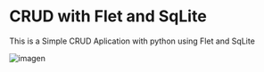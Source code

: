 # CRUD with Flet and SqLite
This is a Simple CRUD Aplication with python using Flet and SqLite

![imagen](https://github.com/bdelgado1994/flet_crud/assets/59299188/f84d9df6-94c5-410f-b8bb-a93e63c65317)


